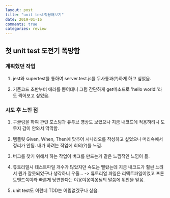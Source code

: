 ```yaml
---
layout: post
title: "unit test적용해보기"
date: 2019-01-16
comments: true
categories: review
---
```


## 첫 unit test 도전기 폭망함 


### 계획했던 작업

1. jest와 supertest를 통하여 server.test.js를 무사통과(?)하게 하고 싶었음.

2. 기존코드 초반부터 에러를 뿜어대니 그럼 간단하게  get메소드로 'hello world!'라도 찍어보고 싶었음. 


### 시도 후 느낀 점

1. 구글링을 하여 관련 포스팅과 유투브 영상도 보았으나 지금 내코드에 적용하려니 도무지 감이 안와서 막막함.

2. 템플릿 Given, When, Then에 맞추어 시나리오를 작성하고 싶었으나 머리속에서 정리가 안됨. 내가 하려는 작업에 회의(?)를 느낌.

3. 버그를 찾기 위해서 하는 작업이 버그를 만드는거 같은 느낌적인 느낌이 듦.

4. 튜토리얼시  테스트파일 개수가 많았지만 속도는 빨랐는데 지금 내코드가 훨씬 느려서 뭔가 잘못되었구나 생각하니 우울... 
   -> 튜토리얼 파일은 리액트파일이었고 프론트엔드쪽이라 빠른게 당연한다는 야옹야옹야옹님의 말씀에 위안을 얻음.
   
5. unit test도 이런데 TDD는 어림없겠구나 싶음. 
